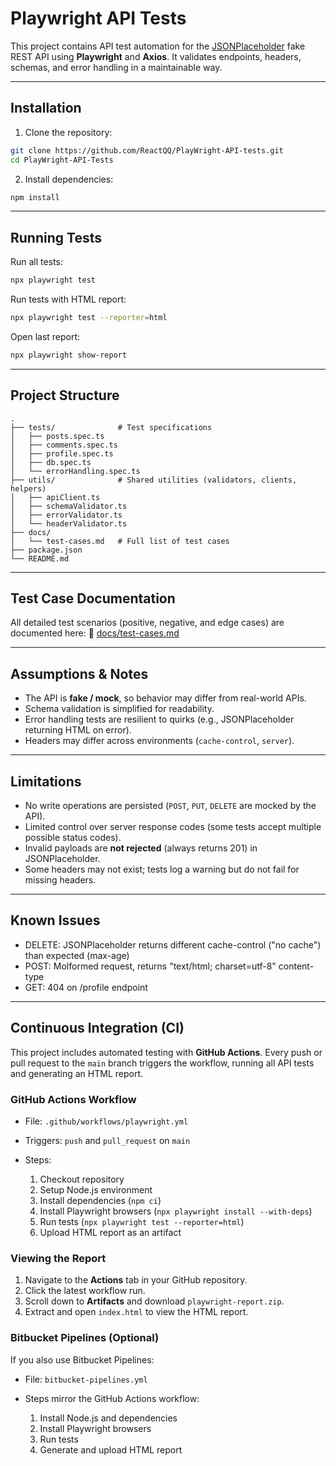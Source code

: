 # Playwright API Tests

This project contains API test automation for the [JSONPlaceholder](https://jsonplaceholder.typicode.com) fake REST API using **Playwright** and **Axios**.
It validates endpoints, headers, schemas, and error handling in a maintainable way.

---

## Installation

1. Clone the repository:

```bash
git clone https://github.com/ReactQQ/PlayWright-API-tests.git
cd PlayWright-API-Tests
```

2. Install dependencies:

```bash
npm install
```

---

## Running Tests

Run all tests:

```bash
npx playwright test
```

Run tests with HTML report:

```bash
npx playwright test --reporter=html
```

Open last report:

```bash
npx playwright show-report
```

---

## Project Structure

```
.
├── tests/              # Test specifications
│   ├── posts.spec.ts
│   ├── comments.spec.ts
│   ├── profile.spec.ts
│   ├── db.spec.ts
│   └── errorHandling.spec.ts
├── utils/              # Shared utilities (validators, clients, helpers)
│   ├── apiClient.ts
│   ├── schemaValidator.ts
│   ├── errorValidator.ts
│   └── headerValidator.ts
├── docs/
│   └── test-cases.md   # Full list of test cases
├── package.json
└── README.md
```

---

## Test Case Documentation

All detailed test scenarios (positive, negative, and edge cases) are documented here:
📄 [docs/test-cases.md](./docs/test-cases.md)

---

## Assumptions & Notes

* The API is **fake / mock**, so behavior may differ from real-world APIs.
* Schema validation is simplified for readability.
* Error handling tests are resilient to quirks (e.g., JSONPlaceholder returning HTML on error).
* Headers may differ across environments (`cache-control`, `server`).

---

## Limitations

* No write operations are persisted (`POST`, `PUT`, `DELETE` are mocked by the API).
* Limited control over server response codes (some tests accept multiple possible status codes).
* Invalid payloads are **not rejected** (always returns 201) in JSONPlaceholder.
* Some headers may not exist; tests log a warning but do not fail for missing headers.

---

## Known Issues

* DELETE: JSONPlaceholder returns different cache-control ("no cache") than expected (max-age)
* POST: Molformed request, returns "text/html; charset=utf-8" content-type
* GET: 404 on /profile endpoint

---

## Continuous Integration (CI)

This project includes automated testing with **GitHub Actions**. Every push or pull request to the `main` branch triggers the workflow, running all API tests and generating an HTML report.

### GitHub Actions Workflow

* File: `.github/workflows/playwright.yml`
* Triggers: `push` and `pull_request` on `main`
* Steps:

  1. Checkout repository
  2. Setup Node.js environment
  3. Install dependencies (`npm ci`)
  4. Install Playwright browsers (`npx playwright install --with-deps`)
  5. Run tests (`npx playwright test --reporter=html`)
  6. Upload HTML report as an artifact

### Viewing the Report

1. Navigate to the **Actions** tab in your GitHub repository.
2. Click the latest workflow run.
3. Scroll down to **Artifacts** and download `playwright-report.zip`.
4. Extract and open `index.html` to view the HTML report.

### Bitbucket Pipelines (Optional)

If you also use Bitbucket Pipelines:

* File: `bitbucket-pipelines.yml`
* Steps mirror the GitHub Actions workflow:

  1. Install Node.js and dependencies
  2. Install Playwright browsers
  3. Run tests
  4. Generate and upload HTML report
